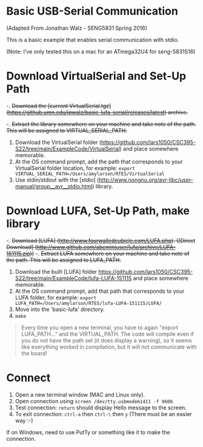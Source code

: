 # Basic USB-Serial Communication

(Adapted From Jonathan Walz - SENG5831 Spring 2016)

This is a basic example that enables serial communication with stdio.

(Note: I've only tested this on a mac for an ATmega32U4 for seng-5831S16)

# Download VirtualSerial and Set-Up Path

-. <del>Download the [current VirtualSerial.tgz] (https://github.umn.edu/jpwalz/basic-lufa-serial/releases/latest) archive.</del>

-. <del>Extract the library somewhere on your machine and take note of the path. This will be assigned to VIRTUAL_SERIAL_PATH.<del>
1. Download the VirtualSerial folder (https://github.com/lars1050/CSC395-S22/tree/main/ExampleCode/VirtualSerial) and place somewhere memorable.
2. At the OS command prompt, add the path that corresponds to your VirtualSerial folder location, for example:
  ```export VIRTUAL_SERIAL_PATH=/Users/amylarson/RTES/VirtualSerial```
3. Use stdin/stdout with the [stdio] (http://www.nongnu.org/avr-libc/user-manual/group__avr__stdio.html) library.


# Download LUFA, Set-Up Path, make library

-. <del>Download [LUFA] (http://www.fourwalledcubicle.com/LUFA.php). ([Direct Download] (http://www.github.com/abcminiuser/lufa/archive/LUFA-151115.zip))</del>
-. <del>Extract LUFA somewhere on your machine and take note of the path. This will be assigned to LUFA_PATH.</del>
1. Download the built [LUFA] folder https://github.com/lars1050/CSC395-S22/tree/main/ExampleCode/lufa-LUFA-151115 and place somewhere memorable.
2. At the OS command prompt, add that path that corresponds to your LUFA folder, for example:
  ```export LUFA_PATH=/Users/amylarson/RTES/lufa-LUFA-151115/LUFA/```
3. Move into the 'basic-lufa' directory.
4. `make`

> Every time you open a new terminal, you have to again "export LUFA_PATH..." and the VIRTUAL_PATH. The code will compile even if you do not have the path set (it does display a warning), so it seems like everything worked in compilation, but it will not communicate with the board!

# Connect

1. Open a new terminal window (MAC and Linux only).
2. Open connection using `screen /dev/tty.usbmodem1411 -f 9600`.
3. Test connection: `return` should display Hello message to the screen.
4. To exit connection: `ctrl-a` then `ctrl-\` then `y` (There must be an easier way :-)

If on Windows, need to use PutTy or something like it to make the connection.
